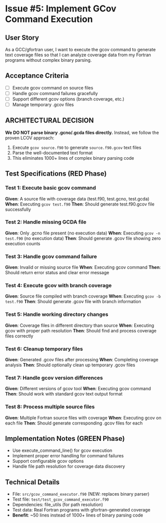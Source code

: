 # Issue #5: Implement GCov Command Execution 

## User Story
As a GCC/gfortran user, I want to execute the gcov command to generate text coverage files so that I can analyze coverage data from my Fortran programs without complex binary parsing.

## Acceptance Criteria
- [ ] Execute gcov command on source files
- [ ] Handle gcov command failures gracefully
- [ ] Support different gcov options (branch coverage, etc.)
- [ ] Manage temporary .gcov files

## ARCHITECTURAL DECISION
**We DO NOT parse binary .gcno/.gcda files directly.** Instead, we follow the proven LCOV approach:
1. Execute `gcov source.f90` to generate `source.f90.gcov` text files
2. Parse the well-documented text format
3. This eliminates 1000+ lines of complex binary parsing code

## Test Specifications (RED Phase)

### Test 1: Execute basic gcov command
**Given**: A source file with coverage data (test.f90, test.gcno, test.gcda)
**When**: Executing `gcov test.f90`
**Then**: Should generate test.f90.gcov file successfully

### Test 2: Handle missing GCDA file
**Given**: Only .gcno file present (no execution data)
**When**: Executing `gcov -n test.f90` (no execution data)
**Then**: Should generate .gcov file showing zero execution counts

### Test 3: Handle gcov command failure
**Given**: Invalid or missing source file
**When**: Executing gcov command
**Then**: Should return error status and clear error message

### Test 4: Execute gcov with branch coverage
**Given**: Source file compiled with branch coverage
**When**: Executing `gcov -b test.f90`
**Then**: Should generate .gcov file with branch information

### Test 5: Handle working directory changes
**Given**: Coverage files in different directory than source
**When**: Executing gcov with proper path resolution
**Then**: Should find and process coverage files correctly

### Test 6: Cleanup temporary files
**Given**: Generated .gcov files after processing
**When**: Completing coverage analysis
**Then**: Should optionally clean up temporary .gcov files

### Test 7: Handle gcov version differences
**Given**: Different versions of gcov tool
**When**: Executing gcov command
**Then**: Should work with standard gcov text output format

### Test 8: Process multiple source files
**Given**: Multiple Fortran source files with coverage
**When**: Executing gcov on each file
**Then**: Should generate corresponding .gcov files for each

## Implementation Notes (GREEN Phase)
- Use execute_command_line() for gcov execution
- Implement proper error handling for command failures
- Support configurable gcov options
- Handle file path resolution for coverage data discovery

## Technical Details
- File: `src/gcov_command_executor.f90` (NEW: replaces binary parser)
- Test file: `test/test_gcov_command_executor.f90`
- Dependencies: file_utils (for path resolution)
- Test data: Real Fortran programs with gfortran-generated coverage
- **Benefit**: ~50 lines instead of 1000+ lines of binary parsing code